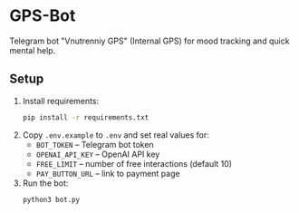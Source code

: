 # GPS-Bot

Telegram bot "Vnutrenniy GPS" (Internal GPS) for mood tracking and quick mental help.

## Setup

1. Install requirements:
   ```bash
   pip install -r requirements.txt
   ```
2. Copy `.env.example` to `.env` and set real values for:
   - `BOT_TOKEN` – Telegram bot token
   - `OPENAI_API_KEY` – OpenAI API key
   - `FREE_LIMIT` – number of free interactions (default 10)
   - `PAY_BUTTON_URL` – link to payment page
3. Run the bot:
   ```bash
   python3 bot.py
   ```
